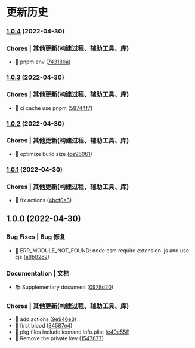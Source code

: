 # 更新历史 


### [1.0.4](https://github.com/daolou/alfred-adcode/compare/v1.0.3...v1.0.4) (2022-04-30)


### Chores | 其他更新(构建过程、辅助工具、库)

* 🔧 pnpm env ([743186a](https://github.com/daolou/alfred-adcode/commit/743186a7c1f9a7fb1d2e42b29a7a716b8abc9d4e))

### [1.0.3](https://github.com/daolou/alfred-adcode/compare/v1.0.2...v1.0.3) (2022-04-30)


### Chores | 其他更新(构建过程、辅助工具、库)

* 🔧 ci cache use pnpm ([58744f7](https://github.com/daolou/alfred-adcode/commit/58744f76b047f178259323ee325d7c3797eec857))

### [1.0.2](https://github.com/daolou/alfred-adcode/compare/v1.0.1...v1.0.2) (2022-04-30)


### Chores | 其他更新(构建过程、辅助工具、库)

* 🔧 optimize build size ([ce96061](https://github.com/daolou/alfred-adcode/commit/ce960610f2092226f21e6bb8bf9e6d0aa2048597))

### [1.0.1](https://github.com/daolou/alfred-adcode/compare/v1.0.0...v1.0.1) (2022-04-30)


### Chores | 其他更新(构建过程、辅助工具、库)

* 🔧 fix actions ([4bcf0a3](https://github.com/daolou/alfred-adcode/commit/4bcf0a3d348e7cf1f63d5e26ed4b550811c0f87b))

## 1.0.0 (2022-04-30)


### Bug Fixes | Bug 修复

* 🐛 ERR_MODULE_NOT_FOUND: node esm require extension .js and use cjs ([a8b82c2](https://github.com/daolou/alfred-adcode/commit/a8b82c23daa195a5004752dd97d6d38bad93b908))


### Documentation | 文档

* 📚️ Supplementary document ([0978d20](https://github.com/daolou/alfred-adcode/commit/0978d208616ef11138a08513e26ff3413a7b4fa1))


### Chores | 其他更新(构建过程、辅助工具、库)

* 🔧 add actions ([9e946e3](https://github.com/daolou/alfred-adcode/commit/9e946e3ea92af6a1f86b15dbca69ccd7fb405c9f))
* 🔧 first blood ([34587e4](https://github.com/daolou/alfred-adcode/commit/34587e490f89cb8550ef69ebeb7591d9dd176ba1))
* 🔧 pkg files include iconand info.plist ([e40e55f](https://github.com/daolou/alfred-adcode/commit/e40e55fe3af420986fa4e5aa83d81fcd44b69f40))
* 🔧 Remove the private key ([1547877](https://github.com/daolou/alfred-adcode/commit/154787768035fc5672666e47075fef00b8cca647))
